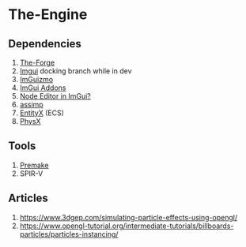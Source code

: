 # The-Engine


## Dependencies

1. [The-Forge](https://github.com/ConfettiFX/The-Forge)
2. [Imgui](https://github.com/ocornut/imgui) docking branch while in dev
3. [ImGuizmo](https://github.com/CedricGuillemet/ImGuizmo)
4. [ImGui Addons](https://github.com/Flix01/imgui)
5. [Node Editor in ImGui?](https://github.com/thedmd/imgui-node-editor)
6. [assimp](https://github.com/assimp/assimp)
7. [EntityX](https://github.com/alecthomas/entityx) (ECS)
8. [PhysX](https://github.com/NVIDIAGameWorks/PhysX)

## Tools

1. [Premake](https://github.com/premake/premake-core)
2. SPIR-V


## Articles
1. https://www.3dgep.com/simulating-particle-effects-using-opengl/
2. https://www.opengl-tutorial.org/intermediate-tutorials/billboards-particles/particles-instancing/
